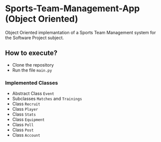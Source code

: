 # Sports-Team-Management-App (Object Oriented)
Object Oriented implemantation of a Sports Team Management system for the Software Project subject. 

## How to execute? 
* Clone the repository
* Run the file `main.py`
### Implemented Classes  
* Abstract Class `Event`
* Subclasses `Matches` and `Trainings`
* Class `Recruit`
* Class `Player`
* Class `Stats`
* Class `Equipment`
* Class `Poll`
* Class `Post`
* Class `Account`
